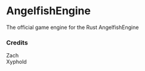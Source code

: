 # AngelfishEngine
The official game engine for the Rust AngelfishEngine











### Credits
Zach </br>
Xyphold
